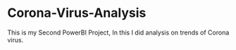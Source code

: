 # Corona-Virus-Analysis
This is my Second PowerBI Project, In this I  did analysis on trends of Corona virus.
